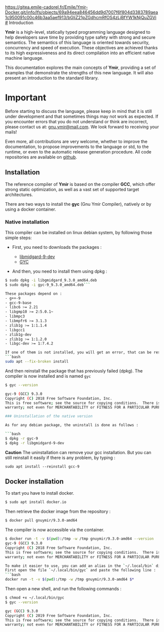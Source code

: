 https://gitea.emile-cadorel.fr/Emile/Ymir-Docker.git/info/lfs/objects/69a94eea846456dd9d7007f6f804d3383789aea1c950091c00c46b3aa5aef913/bGliZ21pZGdhcmRfOS4zLjBfYW1kNjQuZGVi# Introduction

**Ymir** is a high-level, statically typed programming language
  designed to help developers save time by providing type safety with
  strong and secure semantics. The semantics of this language is
  oriented towards security, concurrency and speed of execution. These
  objectives are achieved thanks to its high expressiveness and its
  direct compilation into an efficient native machine language.

This documentation explores the main concepts of **Ymir**, providing a
set of examples that demonstrate the strengths of this new
language. It will also present an introduction to the standard
library.

# Important

Before starting to discuss the language, please keep in mind that it
is still under development and that sometimes things may not work as
expected. If you encounter errors that you do not understand or think
are incorrect, please contact us at: <gnu.ymir@mail.com>. We look
forward to receiving your mails!

Even more, all contributions are very welcome, whether to improve the
documentation, to propose improvements to the language or std, to the
runtime, or even to the automatic release generation procedure. All
code repositories are available on [github](https://github.com/GNU-Ymir).

## Installation

The reference compiler of **Ymir** is based on the compiler **GCC**,
which offer strong static optimization, as well as a vast set of
supported target architectures.

There are two ways to install the **gyc** (Gnu Ymir Compiler), natively or by using a docker container.

### Native installation 

This compiler can be installed on linux debian system, by following those simple steps: 
- First, you need to downloads the packages : 
  - [libmidgard-9-dev](https://gitea.emile-cadorel.fr/Emile/Ymir-Docker/src/branch/master/builder_image/9/amd64/bin/libgmidgard_9.3.0_amd64.deb)
  - [GYC](https://gitea.emile-cadorel.fr/Emile/Ymir-Docker/src/branch/master/builder_image/9/amd64/bin/gyc-9_9.3.0_amd64.deb)
	
- And then, you need to install them using dpkg : 

```bash
$ sudo dpkg -i libgmidgard_9.3.0_amd64.deb
$ sudo dpkg -i gyc-9_9.3.0_amd64.deb```

These packages depend on : 
- g++-9
- gcc-9-base
- libc6 >= 2.21
- libgmp10 >= 2:5.0.1~
- libmpc3
- libmpfr6 >= 3.1.3
- zlib1g >= 1:1.1.4
- libgcc1
- zlib1g-dev
- zlib1g >= 1:1.2.0
- libgc-dev >= 1:7.4.2

If one of them is not installed, you will get an error, that can be resolved by running the following command : 
```bash
sudo apt --fix-broken install
```

And then reinstall the package that has previously failed (dpkg).
The compiler is now installed and is named `gyc`

```bash
$ gyc --version

gyc-9 (GCC) 9.3.0
Copyright (C) 2018 Free Software Foundation, Inc.
This is free software; see the source for copying conditions.  There is NO
warranty; not even for MERCHANTABILITY or FITNESS FOR A PARTICULAR PURPOSE.```

### Uninstallation of the native version

As for any debian package, the uninstall is done as follows : 

```bash
$ dpkg -r gyc-9
$ dpkg -r libgmidgard-9-dev
```
**Caution** The uninstallation can remove your gcc installation.
But you can still reinstall it easily if there is any problem, by typing : 
```ymir
sudo apt install --reinstall gcc-9
```

## Docker installation

To start you have to install docker.
```bash
$ sudo apt install docker.io
```

Then retrieve the docker image from the repository :
```bash
$ docker pull gnuymir/9.3.0-amd64
```

The compiler is now accessible via the container.
```bash
$ docker run -t -v $(pwd):/tmp -w /tmp gnuymir/9.3.0-amd64 --version 
gyc-9 (GCC) 9.3.0
Copyright (C) 2018 Free Software Foundation, Inc.
This is free software; see the source for copying conditions.  There is NO
warranty; not even for MERCHANTABILITY or FITNESS FOR A PARTICULAR PURPOSE.```

To make it easier to use, you can add an alias in the `~/.local/bin` directory.
First open the file `~/.local/bin/gyc` and paste the following line :
```bash
docker run -t -v $(pwd):/tmp -w /tmp gnuymir/9.3.0-amd64 $*
```
Then open a new shell, and run the following commands :

```bash
$ chmod +x ~/.local/bin/gyc
$ gyc --version

gyc (GCC) 9.3.0
Copyright (C) 2019 Free Software Foundation, Inc.
This is free software; see the source for copying conditions.  There is NO
warranty; not even for MERCHANTABILITY or FITNESS FOR A PARTICULAR PURPOSE.
```
